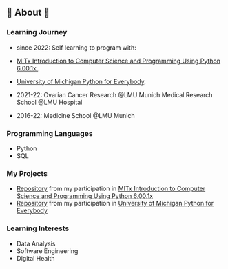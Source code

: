 ## 🌱 About 🔬

### Learning Journey

* since 2022: Self learning to program with:
* [MITx Introduction to Computer Science and Programming Using Python 6.00.1x ](https://www.edx.org/course/introduction-to-computer-science-and-programming-7).
* [University of Michigan Python for Everybody](https://www.coursera.org/specializations/python).

* 2021-22: Ovarian Cancer Research @LMU Munich Medical Research School @LMU Hospital
* 2016-22: Medicine School @LMU Munich

### Programming Languages 
* Python 
* SQL 

### My Projects
* [Repository](https://github.com/Karoline0097/Introduction-to-Computer-Science-and-Programming-Using-Python) from my participation in [MITx Introduction to Computer Science and Programming Using Python 6.00.1x ](https://www.edx.org/course/introduction-to-computer-science-and-programming-7)
* [Repository]() from my participation in [University of Michigan Python for Everybody](https://www.coursera.org/specializations/python)

### Learning Interests
* Data Analysis
* Software Engineering
* Digital Health









<!---
Karoline0097/Karoline0097 is a ✨ special ✨ repository because its `README.md` (this file) appears on your GitHub profile.
You can click the Preview link to take a look at your changes.
--->
